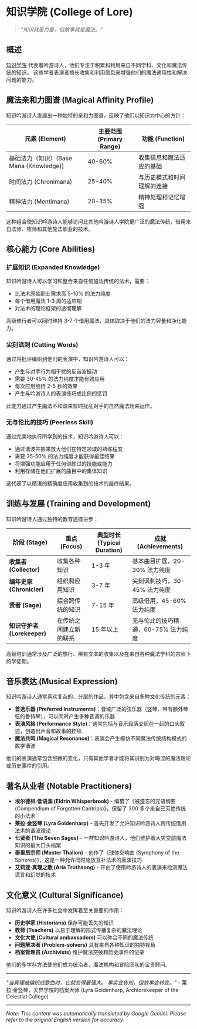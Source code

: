 # 知识学院 (College of Lore)

> *"知识就是力量，但故事就是魔法。"*

## 概述

[知识学院](/codex/Classes/Bard/Colleges/Lore.md) 代表着吟游诗人，他们专注于积累和利用来自不同学科、文化和魔法传统的知识。 这些学者表演者擅长收集和利用信息来增强他们的魔法通用性和解决问题的能力。

## 魔法亲和力图谱 (Magical Affinity Profile)

知识吟游诗人发展出一种独特的亲和力图谱，反映了他们以知识为中心的方针：

| 元素 (Element) | 主要范围 (Primary Range) | 功能 (Function) |
|---------|--------------|----------|
| 基础法力（知识）(Base Mana (Knowledge)) | 40-60% | 收集信息和魔法适应的基础 |
| 时间法力 (Chronimana) | 25-40% | 与历史模式和时间理解的连接 |
| 精神法力 (Mentimana) | 20-35% | 精神处理和记忆增强 |

这种组合使知识吟游诗人能够访问比其他吟游诗人学院更广泛的魔法传统，借用来自法师、牧师和其他施法职业的技术。

## 核心能力 (Core Abilities)

### 扩展知识 (Expanded Knowledge)
知识吟游诗人可以学习和整合来自任何施法传统的法术，需要：
- 比法术原始职业需求高 5-10% 的法力纯度
- 每个借用魔法 1-3 周的适应期
- 对法术的理论框架的透彻理解

高级修行者可以同时维持 3-7 个借用魔法，具体取决于他们的法力容量和净化能力。

### 尖刻讽刺 (Cutting Words)
通过将批评编织到他们的表演中，知识吟游诗人可以：
- 产生与对手行为相干扰的反谐波振动
- 需要 30-45% 的法力纯度才能有效应用
- 每次应用维持 2-5 秒的效果
- 产生与吟游诗人的表演技巧成比例的惩罚

此能力通过产生魔法不和谐来暂时扰乱对手的自然魔法场来运作。

### 无与伦比的技巧 (Peerless Skill)
通过完美地执行所学到的技术，知识吟游诗人可以：
- 通过谐波共振来放大他们在特定领域的熟练程度
- 需要 35-50% 的法力纯度才能获得最佳结果
- 将增强功能应用于任何训练过的技能或能力
- 利用存储在他们扩展的曲目中的集体知识

这代表了以精湛的精确度应用收集到的技术的最终结果。

## 训练与发展 (Training and Development)

知识吟游诗人通过独特的教育途径进步：

| 阶段 (Stage) | 重点 (Focus) | 典型时长 (Typical Duration) | 成就 (Achievements) |
|-------|-------|------------------|--------------|
| **收集者 (Collector)** | 收集各种知识 | 1-3 年 | 基本曲目扩展，20-30% 法力纯度 |
| **编年史家 (Chronicler)** | 组织和应用知识 | 3-7 年 | 尖刻讽刺技巧，30-45% 法力纯度 |
| **贤者 (Sage)** | 综合跨传统的知识 | 7-15 年 | 高级借用，45-60% 法力纯度 |
| **知识守护者 (Lorekeeper)** | 在传统之间建立新的联系 | 15 年以上 | 无与伦比的技巧精通，60-75% 法力纯度 |

高级培训通常涉及广泛的旅行、稀有文本的收集以及在来自各种魔法学科的宗师下的学徒期。

## 音乐表达 (Musical Expression)

知识吟游诗人通常喜欢复杂的、分层的作品，其中包含来自多种文化传统的元素：

- **首选乐器 (Preferred Instruments)**：音域广泛的弦乐器（竖琴、带有额外琴弦的鲁特琴），可以同时产生多种音调的乐器
- **表演风格 (Performance Style)**：通常包括与音乐段落交织在一起的口头叙述，创造出声音和故事的挂毯
- **魔法共鸣 (Magical Resonance)**：表演会产生模仿不同魔法传统结构模式的数学谐波

他们的表演通常包含细微的变化，只有其他学者才能将其识别为对晦涩的魔法理论或历史事件的引用。

## 著名从业者 (Notable Practitioners)

- **埃尔德林·低语溪 (Eldrin Whisperbrook)** - 编纂了《被遗忘的咒语纲要 (Compendium of Forgotten Cantrips)》，保留了 300 多个来自已灭绝传统的小法术
- **莱拉·金竖琴 (Lyra Goldenharp)** - 首先开发了允许知识吟游诗人跨传统借用法术的谐波理论
- **七贤者 (The Seven Sages)** - 一群知识吟游诗人，他们维护着大灾变前魔法知识的最大口头档案
- **泰里昂宗师 (Master Thalion)** - 创作了《球体交响曲 (Symphony of the Spheres)》，这是一种允许同时施放互补法术的表演技巧
- **艾莉亚·真理之歌 (Aria Truthsong)** - 开创了使用吟游诗人的表演来检测魔法谎言和幻觉的技术

## 文化意义 (Cultural Significance)

知识吟游诗人在许多社会中发挥着至关重要的作用：
- **历史学家 (Historians)** 保存可能丢失的知识
- **教师 (Teachers)** 以易于理解的形式传播复杂的魔法理论
- **文化大使 (Cultural ambassadors)** 可以弥合不同的魔法传统
- **问题解决者 (Problem-solvers)** 具有来自各种知识的独特视角
- **档案管理员 (Archivists)** 维护魔法突破和历史事件的记录

他们的多学科方法使他们成为统治者、魔法机构和冒险团队的宝贵顾问。

---

*"当真理被编织成歌曲时，它就变得最强大。 事实会告知，但故事会转变。"* - 莱拉·金竖琴，天界学院的档案大师 (Lyra Goldenharp, Archlorekeeper of the Celestial College)


---
_Note: This content was automatically translated by Google Gemini. Please refer to the original English version for accuracy._